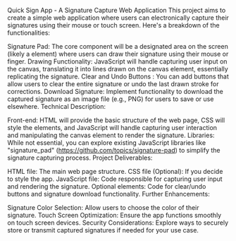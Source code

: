 Quick Sign App - A Signature Capture Web Application
This project aims to create a simple web application where users can electronically capture their signatures using their mouse or touch screen. Here's a breakdown of the functionalities:

Signature Pad: The core component will be a designated area on the screen (likely a <canvas> element) where users can draw their signature using their mouse or finger.
Drawing Functionality: JavaScript will handle capturing user input on the canvas, translating it into lines drawn on the canvas element, essentially replicating the signature.
Clear and Undo Buttons : You can add buttons that allow users to clear the entire signature or undo the last drawn stroke for corrections.
Download Signature: Implement functionality to download the captured signature as an image file (e.g., PNG) for users to save or use elsewhere.
Technical Description:

Front-end: HTML will provide the basic structure of the web page, CSS will style the elements, and JavaScript will handle capturing user interaction and manipulating the canvas element to render the signature.
Libraries: While not essential, you can explore existing JavaScript libraries like "signature_pad" (https://github.com/topics/signature-pad) to simplify the signature capturing process.
Project Deliverables:

HTML file: The main web page structure.
CSS file (Optional): If you decide to style the app.
JavaScript file: Code responsible for capturing user input and rendering the signature.
Optional elements: Code for clear/undo buttons and signature download functionality.
Further Enhancements:

Signature Color Selection: Allow users to choose the color of their signature.
Touch Screen Optimization: Ensure the app functions smoothly on touch screen devices.
Security Considerations: Explore ways to securely store or transmit captured signatures if needed for your use case.
